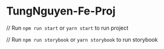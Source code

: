 # TungNguyen-Fe-Proj

// Run ``` npm run start ``` or ``` yarn start ``` to run project

// Run ``` npm run storybook ``` or ``` yarn storybook ``` to run storybook

